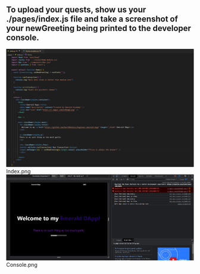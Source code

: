 ## To upload your quests, show us your ./pages/index.js file and take a screenshot of your newGreeting being printed to the developer console.
![](https://github.com/DarthNoobius/beginner-emerald-dapp-quests/blob/main/Chapter%202/Images/Day%204%20index.png)
Index.png
![](https://github.com/DarthNoobius/beginner-emerald-dapp-quests/blob/main/Chapter%202/Images/Day%204%20Console.png)
Console.png
